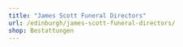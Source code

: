 ```yaml
---
title: "James Scott Funeral Directors"
url: /edinburgh/james-scott-funeral-directors/
shop: Bestattungen
---
```

